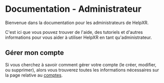 # Documentation - Administrateur

Bienvenue dans la documentation pour les administrateurs de HelpXR.

C'est ici que vous pouvez trouver de l'aide, des tutoriels et d'autres informations pour vous aider à utiliser HelpXR en tant qu'administrateur.

## Gérer mon compte

Si vous cherchez à savoir comment gérer votre compte (le créer, modifier, ou supprimer),
alors vous trouverez toutes les informations nécessaires sur la page relative au [comptes](./account.md).